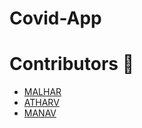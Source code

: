 # Covid-App
# Contributors :construction_worker:

* [MALHAR](https://github.com/Malhar37)
* [ATHARV](https://github.com/atharvk11)
* [MANAV](https://github.com/Manav-03)
